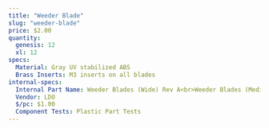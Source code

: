 ```yaml
---
title: "Weeder Blade"
slug: "weeder-blade"
price: $2.00
quantity:
  genesis: 12
  xl: 12
specs:
  Material: Gray UV stabilized ABS
  Brass Inserts: M3 inserts on all blades
internal-specs:
  Internal Part Name: Weeder Blades (Wide) Rev A<br>Weeder Blades (Medium) Rev A<br>Weeder Blades (Medium) Rev A
  Vendor: LDO
  $/pc: $1.00
  Component Tests: Plastic Part Tests
---
```

